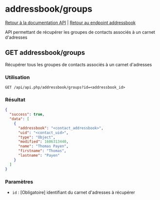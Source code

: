 # addressbook/groups

[Retour à la documentation API](../../README.md#utilisation-de-lapi) | [Retour au endpoint addressbook](../README.md#addressbook)

API permettant de récupérer les groupes de contacts associés à un carnet d'adresses

## GET addressbook/groups

Récupérer tous les groupes de contacts associés à un carnet d'adresses

### Utilisation

```url
GET /api/api.php/addressbook/groups?id=<addressbook_id>
```

### Résultat

```json
{
  "success": true,
  "data": [
    {
      "addressbook": "<contact_addressbook>",
      "uid": "<contact_uid>",
      "type": "Object",
      "modified": 1606313440,
      "name": "Thomas Payen",
      "firstname": "Thomas",
      "lastname": "Payen"
    }
  ]
}
```

### Paramètres

 - `id` : [Obligatoire] identifiant du carnet d'adresses à récupérer
